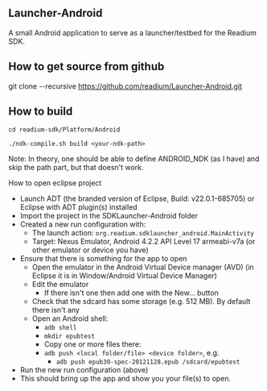 Launcher-Android
---------------------
A small Android application to serve as a launcher/testbed for the Readium SDK. 

How to get source from github
-------------------------------
 git clone --recursive https://github.com/readium/Launcher-Android.git

How to build
------------
`cd readium-sdk/Platform/Android`

`./ndk-compile.sh build <your-ndk-path>`

Note: In theory, one should be able to define ANDROID_NDK (as I have) and skip the path part, but that doesn't work.

How to open eclipse project

- Launch ADT (the branded version of Eclipse, Build: v22.0.1-685705) or Eclipse with ADT plugin(s) installed
- Import the project in the SDKLauncher-Android folder
- Created a new run configuration with:
    - The launch action: `org.readium.sdklauncher_android.MainActivity`
    - Target: Nexus Emulator, Android 4.2.2 API Level 17 armeabi-v7a (or other emulator or device you have)
- Ensure that there is something for the app to open
    - Open the emulator in the Android Virtual Device manager (AVD) (in Eclipse it is in Window/Android Virtual Device Manager)
    - Edit the emulator 
        - If there isn't one then add one with the New… button
    - Check that the sdcard has some storage (e.g. 512 MB).  By default there isn't any
    - Open an Android shell:
        - `adb shell`
        - `mkdir epubtest`
        - Copy one or more files there:
        - `adb push <local folder/file> <device folder>`, e.g.
            - `adb push epub30-spec-20121128.epub /sdcard/epubtest`
- Run the new run configuration (above)
- This should bring up the app and show you your file(s) to open.
